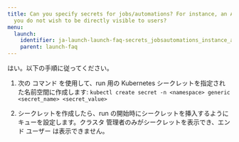 ```yaml
---
title: Can you specify secrets for jobs/automations? For instance, an API key which
  you do not wish to be directly visible to users?
menu:
  launch:
    identifier: ja-launch-launch-faq-secrets_jobsautomations_instance_api_key_wish_directly_visible
    parent: launch-faq
---
```


はい。以下の手順に従ってください。

1. 次の コマンド を使用して、run 用の Kubernetes シークレットを指定された名前空間に作成します:
   `kubectl create secret -n <namespace> generic <secret_name> <secret_value>`

2. シークレットを作成したら、run の開始時にシークレットを挿入するようにキューを設定します。クラスタ 管理者のみがシークレットを表示でき、エンド ユーザー は表示できません。
